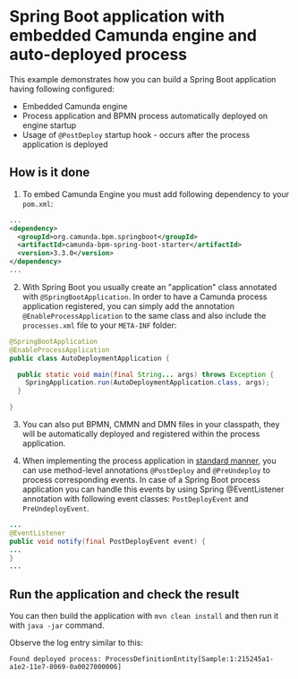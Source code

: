 # Spring Boot application with embedded Camunda engine and auto-deployed process

This example demonstrates how you can build a Spring Boot application having following configured:
* Embedded Camunda engine
* Process application and BPMN process automatically deployed on engine startup
* Usage of `@PostDeploy` startup hook - occurs after the process application is deployed

## How is it done

1. To embed Camunda Engine you must add following dependency to your `pom.xml`:

```xml
...
<dependency>
  <groupId>org.camunda.bpm.springboot</groupId>
  <artifactId>camunda-bpm-spring-boot-starter</artifactId>
  <version>3.3.0</version>
</dependency>
...
```

2. With Spring Boot you usually create an "application" class annotated with `@SpringBootApplication`. In order to have a Camunda process application
registered, you can simply add the annotation `@EnableProcessApplication` to the same class and also include the `processes.xml` file to your `META-INF` folder:

```java
@SpringBootApplication
@EnableProcessApplication
public class AutoDeploymentApplication {

  public static void main(final String... args) throws Exception {
    SpringApplication.run(AutoDeploymentApplication.class, args);
  }

}
```

3. You can also put BPMN, CMMN and DMN files in your classpath, they will be automatically deployed and registered within the process application.

4. When implementing the process application in [standard manner](https://docs.camunda.org/manual/latest/user-guide/process-applications/the-process-application-class/),
 you can use method-level annotations `@PostDeploy` and `@PreUndeploy` to process corresponding events. In case of a Spring Boot 
 process application you can handle this events by using Spring @EventListener annotation with following event classes: 
`PostDeployEvent` and `PreUndeployEvent`.

```java
...
@EventListener
public void notify(final PostDeployEvent event) {
...
}
...
```
 
## Run the application and check the result

You can then build the application with `mvn clean install` and then run it with `java -jar` command.

Observe the log entry similar to this: 

`Found deployed process: ProcessDefinitionEntity[Sample:1:215245a1-a1e2-11e7-8069-0a0027000006]`
